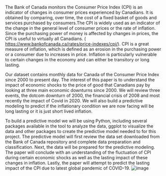 The Bank of Canada monitors the Consumer Price Index (CPI) is an indicator of changes in consumer prices experienced by Canadians. It is obtained by comparing, over time, the cost of a fixed basket of goods and services purchased by consumers.The CPI is widely used as an indicator of the change in the general level of consumer prices or the rate of inflation. Since the purchasing power of money is affected by changes in prices, the CPI is useful to virtually all Canadians. ( https://www.bankofcanada.ca/rates/price-indexes/cpi/). CPI is a great measure of inflation, which is defined as an erosion in the purchasing power or a consumer due to increases in price. Inflation is particularly vulnerable to certain changes in the economy and can either be transitory or long lasting. 

Our dataset contains monthly data for Canada of the Consumer Price Index since 2000 to present day. The interest of this paper is to understand the impact of economic shocks to the price of good that Canadians pay by looking at three main economic downturns since 2000. We will review three events, the dotcom downturn of 2000, the financial crisis of 2008 and most recently the impact of Covid in 2020. We will also build a predictive modeling to predict if the inflationary condition we are now facing will be long lasting or it is just short lived inflation. 

To build a predictive model we will be using Python, including several packages available in the tool to analyze the data, ggplot to visualize the data and other packages to create the predictive model needed to for this project. The predictive model will first review the data set downloaded from the Bank of Canada repository and complete data preparation and classification. Next, the data will be prepared for the predictive modeling. 
The paper will conclude with an understanding of the fluctuation of CPI during certain economic shocks as well as the lasting impact of these changes in inflation. Lastly, the paper will attempt to predict the lasting impact of the CPI due to latest global pandemic of COVID-19. 
![image](https://user-images.githubusercontent.com/71046751/137230262-6d44fe77-0ab4-4c4f-bdd2-dbce9177cb2c.png)
